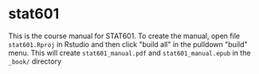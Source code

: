 # stat601

This is the course manual for STAT601.  To create the manual, open
file `stat601.Rproj` in Rstudio and then click "build all" in the
pulldown "build" menu.  This will create `stat601_manual.pdf` and
`stat601_manual.epub` in the `_book/` directory

